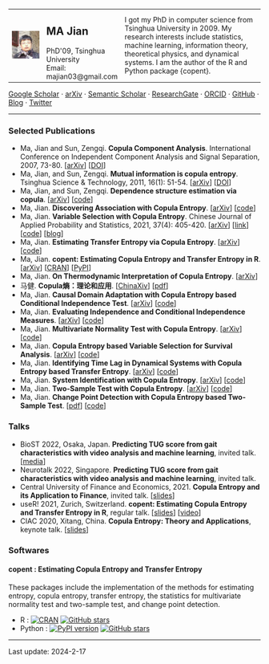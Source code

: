 <table border = "0">
  <tr>
    <td width="15%"><img src="/head.jpeg" /></td>
    <td width="25%"> <h2> MA Jian </h2> PhD'09, Tsinghua University <br> Email: majian03@gmail.com </td>
    <td width="60%"> I got my PhD in computer science from Tsinghua University in 2009. My research interests include statistics, machine learning, information theory, theoretical physics, and dynamical systems. I am the author of the R and Python package {copent}. </td>
  </tr>
</table>
      
[Google Scholar](https://scholar.google.com/citations?user=gqCD4kwAAAAJ) · 
[arXiv](http://arxiv.org/a/ma_j_3) · 
[Semantic Scholar](https://www.semanticscholar.org/author/Jian-Ma/145608504) · 
[ResearchGate](https://www.researchgate.net/profile/Jian-Ma-47) · 
[ORCID](https://orcid.org/0000-0001-5357-1921) · 
[GitHub](https://github.com/majianthu) · 
[Blog](https://blog.sciencenet.cn/u/majianthu) · 
[Twitter](https://twitter.com/majianthu)

---
### Selected Publications
* Ma, Jian and Sun, Zengqi. **Copula Component Analysis**. International Conference on Independent Component Analysis and Signal Separation, 2007, 73-80. [[arXiv](https://arxiv.org/abs/cs/0703095)] [[DOI](https://doi.org/10.1007/978-3-540-74494-8_10)]
* Ma, Jian, and Sun, Zengqi. **Mutual information is copula entropy**. Tsinghua Science & Technology, 2011, 16(1): 51-54. [[arXiv](https://arxiv.org/abs/0808.0845)] [[DOI](https://doi.org/10.1016/S1007-0214(11)70008-6)]
* Ma, Jian, and Sun, Zengqi. **Dependence structure estimation via copula**. [[arXiv](https://arxiv.org/abs/0804.4451)] [[code](https://github.com/majianthu/dse)]
* Ma, Jian. **Discovering Association with Copula Entropy**. [[arXiv](https://arxiv.org/abs/1907.12268)] [[code](https://github.com/majianthu/nhanes)]
* Ma, Jian. **Variable Selection with Copula Entropy**. Chinese Journal of Applied Probability and Statistics, 2021, 37(4): 405-420. [[arXiv](https://arxiv.org/abs/1910.12389)] [[link](http://aps.ecnu.edu.cn/CN/10.3969/j.issn.1001-4268.2021.04.006)] [[code](https://github.com/majianthu/aps2020)] [[blog](https://www.hitachi.com.cn/hcrd/sc/aiblog/2022/0125/index.html)]
* Ma, Jian. **Estimating Transfer Entropy via Copula Entropy**. [[arXiv](https://arxiv.org/abs/1910.04375)] [[code](https://github.com/majianthu/transferentropy)]
* Ma, Jian. **copent: Estimating Copula Entropy and Transfer Entropy in R**. [[arXiv](https://arxiv.org/abs/2005.14025)] [[CRAN](https://CRAN.R-project.org/package=copent)] [[PyPI](https://pypi.org/project/copent/)]
* Ma, Jian. **On Thermodynamic Interpretation of Copula Entropy**. [[arXiv](https://arxiv.org/abs/2111.14042)]
* 马健. **Copula熵：理论和应用**. [[ChinaXiv](http://chinaxiv.org/abs/202105.00070)] [[pdf](/ce-survey.pdf)]
* Ma, Jian. **Causal Domain Adaptation with Copula Entropy based Conditional Independence Test**. [[arXiv](https://arxiv.org/abs/2202.13482)] [[code](https://github.com/majianthu/cda)]
* Ma, Jian. **Evaluating Independence and Conditional Independence Measures**. [[arXiv](https://arxiv.org/abs/2205.07253)] [[code](https://github.com/majianthu/eval)]
* Ma, Jian. **Multivariate Normality Test with Copula Entropy**. [[arXiv](https://arxiv.org/abs/2206.05956)] [[code](https://github.com/majianthu/mvnt)]
* Ma, Jian. **Copula Entropy based Variable Selection for Survival Analysis**. [[arXiv](https://arxiv.org/abs/2209.01561)] [[code](https://github.com/majianthu/survival)]
* Ma, Jian. **Identifying Time Lag in Dynamical Systems with Copula Entropy based Transfer Entropy**. [[arXiv](https://arxiv.org/abs/2301.06037)] [[code](https://github.com/majianthu/timelag)]
* Ma, Jian. **System Identification with Copula Entropy**. [[arXiv](https://arxiv.org/abs/2304.12922)] [[code](https://github.com/majianthu/sysid)]
* Ma, Jian. **Two-Sample Test with Copula Entropy**. [[arXiv](https://arxiv.org/abs/2307.07247)] [[code](https://github.com/majianthu/tst)]
* Ma, Jian. **Change Point Detection with Copula Entropy based Two-Sample Test**. [[pdf](/cpd.pdf)] [[code](https://github.com/majianthu/cpd)]

### Talks
* BioST 2022, Osaka, Japan. **Predicting TUG score from gait characteristics with video analysis and machine learning**, invited talk. [[media](https://www.hitachi.com.cn/hcrd/news/topics/2022/0723.html)]
* Neurotalk 2022, Singapore. **Predicting TUG score from gait characteristics with video analysis and machine learning**, invited talk.
* Central University of Finance and Economics, 2021. **Copula Entropy and its Application to Finance**, invited talk. [[slides](/ceapp1.pdf)]
* useR! 2021, Zurich, Switzerland. **copent: Estimating Copula Entropy and Transfer Entropy in R**, regular talk. [[slides](/useR2021.pdf)] [[video](https://www.youtube.com/watch?v=5IKm9MHGoDM&t=38m04s)]
* CIAC 2020, Xitang, China. **Copula Entropy: Theory and Applications**, keynote talk. [[slides](/ce1ta.pdf)]

### Softwares
#### copent : Estimating Copula Entropy and Transfer Entropy
These packages include the implementation of the methods for estimating entropy, copula entropy, transfer entropy, the statistics for multivariate normality test and two-sample test, and change point detection.
* R : [![CRAN](https://www.r-pkg.org/badges/version/copent)](https://cran.r-project.org/package=copent) [![GitHub stars](https://img.shields.io/github/stars/majianthu/copent.svg?style=social&label=Star&maxAge=2592000)](https://GitHub.com/majianthu/copent/)
* Python : [![PyPI version](https://badge.fury.io/py/copent.svg)](https://pypi.org/project/copent)  [![GitHub stars](https://img.shields.io/github/stars/majianthu/pycopent.svg?style=social&label=Star&maxAge=2592000)](https://GitHub.com/majianthu/pycopent/)

---
Last update: 2024-2-17
